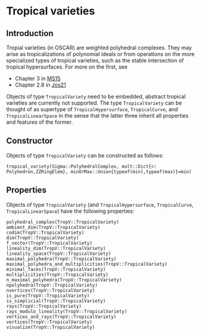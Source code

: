 # Tropical varieties

## Introduction
Tropial varieties (in OSCAR) are weighted polyhedral complexes.  They may arise as tropicalizations of polynomial ideals or from operations on the more specialized types of tropical varieties, such as the stable intersection of tropical hypersurfaces.  For more on the first, see
- Chapter 3 in [MS15](@cite)
- Chapter 2.8 in [Jos21](@cite)

Objects of type `TropicalVariety` need to be embedded, abstract tropical varieties are currently not supported.  The type `TropicalVariety` can be thought of as supertype of `TropicalHypersurface`, `TropicalCurve`, and `TropicalLinearSpace` in the sense that the latter three inherit all properties and features of the former.

## Constructor
Objects of type `TropicalVariety` can be constructed as follows:
```@docs
tropical_variety(Sigma::PolyhedralComplex, mult::Dict{<: Polyhedron,ZZRingElem}, minOrMax::Union{typeof(min),typeof(max)}=min)
```

## Properties
Objects of type `TropicalVariety` (and `TropicalHypersurface`, `TropicalCurve`, `TropicalLinearSpace`) have the following properties:
```@docs
polyhedral_complex(TropV::TropicalVariety)
ambient_dim(TropV::TropicalVariety)
codim(TropV::TropicalVariety)
dim(TropV::TropicalVariety)
f_vector(TropV::TropicalVariety)
lineality_dim(TropV::TropicalVariety)
lineality_space(TropV::TropicalVariety)
maximal_polyhedra(TropV::TropicalVariety)
maximal_polyhedra_and_multiplicities(TropV::TropicalVariety)
minimal_faces(TropV::TropicalVariety)
multiplicities(TropV::TropicalVariety)
n_maximal_polyhedra(TropV::TropicalVariety)
npolyhedra(TropV::TropicalVariety)
nvertices(TropV::TropicalVariety)
is_pure(TropV::TropicalVariety)
is_simplicial(TropV::TropicalVariety)
rays(TropV::TropicalVariety)
rays_modulo_lineality(TropV::TropicalVariety)
vertices_and_rays(TropV::TropicalVariety)
vertices(TropV::TropicalVariety)
visualize(TropV::TropicalVariety)
```
